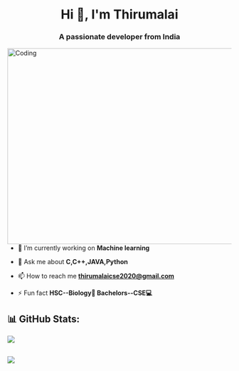 
<h1 align="center">Hi 👋, I'm Thirumalai</h1>
<h3 align="center">A passionate developer from India</h3>
<img align="right" alt="Coding" width="540" height="440" src="https://cdn.dribbble.com/users/1162077/screenshots/3848914/programmer.gif">


- 🔭 I’m currently working on **Machine learning**

- 💬 Ask me about **C,C++,JAVA,Python**

- 📫 How to reach me **thirumalaicse2020@gmail.com**

- ⚡ Fun fact **HSC--Biology🧬 Bachelors--CSE💻**

## 📊 GitHub Stats:
![](https://github-readme-streak-stats.herokuapp.com/?user=thiru31&theme=radical&hide_border=false)

[![](https://visitcount.itsvg.in/api?id=thiru31&icon=0&color=0)](https://visitcount.itsvg.in)
---

<!-- 
## Welcome to the Humor Hub: Code, Commit, Chuckle! 😂
<img src='https://randommeme-five.vercel.app/' style="height: 400px;"/>
 -->
